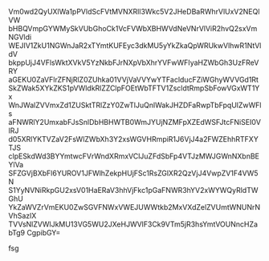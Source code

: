 Vm0wd2QyUXlWa1pPVldScFVtMVNXRll3Wkc5V2JHeDBaRWhrVlUxV2NEQlVW
bHBQVmpGYWMySkVUbGhoCk1VcFVWbXBHWVdNeVNrVlViR2hvQ2sxVmNGVldi
WEJIV1ZkU1NGWnJaR2xTYmtKUFEyc3dkMU5yYkZkaQpWRUkwVlhwR1NtVldV
bkppUjJ4VFlsWktXVkV5YzNkbFJrNXpVbXhrYVFwWFIyaHZWbGh3UzFReVRY
aGEKU0ZaVFlrZFNjRlZ0ZUhka01VVjVaVVYwYTFaclducFZiWGhyWVVGd1Rt
SkZWak5XYkZKS1pVWldkRlZZClpFOEtWbTFTV1ZscldtRmpSbFowVGxWT1Yx
WnJWalZVVmxZd1ZUSktTRlZzY0ZwTlJuQnlWakJHZDFaRwpTbFpqUlZwWFls
aFNWRlY2UmxabFJsSnlDbHBHWTB0WmJYUjNZMFpXZEdWSFJtcFNiSEI0VlRJ
d05XRlYKTVZaV2FsWlZWbXh3Y2xsWGVHRmpiR1J6VjJ4a2FWZEhhRTFXYTJS
clpESkdWd3BYYmtwcFVrWndXRmxVClJuZFdSbFp4VTJzMWJGWnNXbnBEYlVa
SFZGVjBXbFl6YUROV1JFWlhZekpHUjFSc1RsZGlXR2QzVjJ4VwpZV1F4VW5N
S1YyNVNiRkpGU2xsV01HaERaV3hhVjFkc1pGaFNWR3hYV2xWYWQyRldTWGhU
YkZaWVZrVmEKU0ZwSGVFNWxVWEJUWWtkb2MxVXdZelZVUmtWNUNrNVhSazlX
TVVsNlZVWlJkMU13VG5WU2JXeHJWVlF3Ck9VTm5jR3hsYmtVOUNncHZabTg9
CgpibGY=

fsg